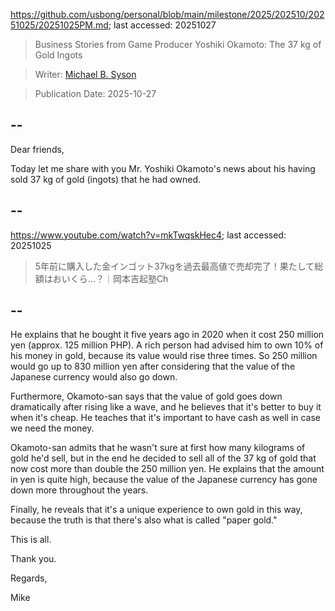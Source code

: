 https://github.com/usbong/personal/blob/main/milestone/2025/202510/20251025/20251025PM.md; last accessed: 20251027

> Business Stories from Game Producer Yoshiki Okamoto: The 37 kg of Gold Ingots

> Writer: [Michael B. Syson](https://www.linkedin.com/in/michaelsyson/)

> Publication Date: 2025-10-27

## --

Dear friends,

Today let me share with you Mr. Yoshiki Okamoto's news about his having sold 37 kg of gold (ingots) that he had owned.

## --

https://www.youtube.com/watch?v=mkTwqskHec4; last accessed: 20251025

> 5年前に購入した金インゴット37kgを過去最高値で売却完了！果たして総額はおいくら…？｜岡本吉起塾Ch

## --

He explains that he bought it five years ago in 2020 when it cost 250 million yen (approx. 125 million PHP). A rich person had advised him to own 10% of his money in gold, because its value would rise three times. So 250 million would go up to 830 million yen after considering that the value of the Japanese currency would also go down.

Furthermore, Okamoto-san says that the value of gold goes down dramatically after rising like a wave, and he believes that it's better to buy it when it's cheap. He teaches that it's important to have cash as well in case we need the money.

Okamoto-san admits that he wasn't sure at first how many kilograms of gold he'd sell, but in the end he decided to sell all of the 37 kg of gold that now cost more than double the 250 million yen. He explains that the amount in yen is quite high, because the value of the Japanese currency has gone down more throughout the years.

Finally, he reveals that it's a unique experience to own gold in this way, because the truth is that there's also what is called "paper gold."

This is all.

Thank you.

Regards,

Mike